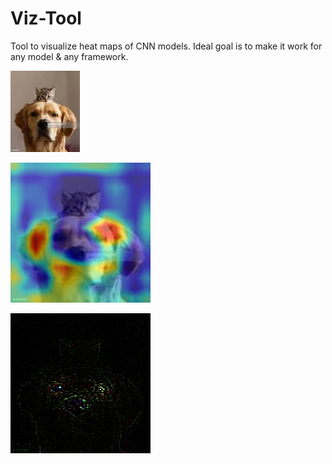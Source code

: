# Viz-Tool
Tool to visualize heat maps of CNN models. Ideal goal is to make it work for any model &amp; any framework.

![alt text](https://github.com/gitlost-murali/Viz-Tool/blob/master/dog_cat.jpeg)

![alt text](https://github.com/gitlost-murali/Viz-Tool/blob/master/cam.jpg)

![alt text](https://github.com/gitlost-murali/Viz-Tool/blob/master/gb.jpg)
